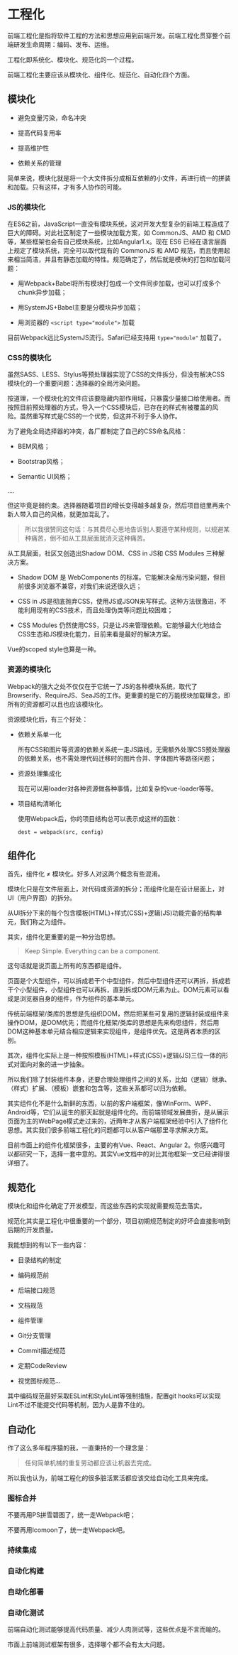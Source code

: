 # 工程化

前端工程化是指将软件工程的方法和思想应用到前端开发。前端工程化贯穿整个前端研发生命周期：编码、发布、运维。

工程化即系统化、模块化、规范化的一个过程。

前端工程化主要应该从模块化、组件化、规范化、自动化四个方面。

## 模块化

* 避免变量污染，命名冲突

* 提高代码复用率

* 提高维护性

* 依赖关系的管理

简单来说，模块化就是将一个大文件拆分成相互依赖的小文件，再进行统一的拼装和加载。只有这样，才有多人协作的可能。

### JS的模块化

在ES6之前，JavaScript一直没有模块系统，这对开发大型复杂的前端工程造成了巨大的障碍。对此社区制定了一些模块加载方案，如 CommonJS、AMD 和 CMD 等，某些框架也会有自己模块系统，比如Angular1.x。现在 ES6 已经在语言层面上规定了模块系统，完全可以取代现有的 CommonJS 和 AMD 规范，而且使用起来相当简洁，并且有静态加载的特性。规范确定了，然后就是模块的打包和加载问题：

* 用Webpack+Babel将所有模块打包成一个文件同步加载，也可以打成多个chunk异步加载；

* 用SystemJS+Babel主要是分模块异步加载；

* 用浏览器的 `<script type="module">` 加载

目前Webpack远比SystemJS流行。Safari已经支持用 `type="module"` 加载了。
  
### CSS的模块化

虽然SASS、LESS、Stylus等预处理器实现了CSS的文件拆分，但没有解决CSS模块化的一个重要问题：选择器的全局污染问题。

按道理，一个模块化的文件应该要隐藏内部作用域，只暴露少量接口给使用者。而按照目前预处理器的方式，导入一个CSS模块后，已存在的样式有被覆盖的风险。虽然重写样式是CSS的一个优势，但这并不利于多人协作。

为了避免全局选择器的冲突，各厂都制定了自己的CSS命名风格：

* BEM风格；

* Bootstrap风格；

* Semantic UI风格；

....

但这毕竟是弱约束。选择器随着项目的增长变得越多越复杂，然后项目组里再来个新人带入自己的风格，就更加混乱了。

> 所以我很赞同这句话：与其费尽心思地告诉别人要遵守某种规则，以规避某种痛苦，倒不如从工具层面就消灭这种痛苦。

从工具层面，社区又创造出Shadow DOM、CSS in JS和 CSS Modules 三种解决方案。

* Shadow DOM 是 WebComponents 的标准。它能解决全局污染问题，但目前很多浏览器不兼容，对我们来说还很久远；

* CSS in JS是彻底抛弃CSS，使用JS或JSON来写样式。这种方法很激进，不能利用现有的CSS技术，而且处理伪类等问题比较困难；

* CSS Modules 仍然使用CSS，只是让JS来管理依赖。它能够最大化地结合CSS生态和JS模块化能力，目前来看是最好的解决方案。

Vue的scoped style也算是一种。

### 资源的模块化

Webpack的强大之处不仅仅在于它统一了JS的各种模块系统，取代了Browserify、RequireJS、SeaJS的工作。更重要的是它的万能模块加载理念，即所有的资源都可以且也应该模块化。

资源模块化后，有三个好处：

* 依赖关系单一化

  所有CSS和图片等资源的依赖关系统一走JS路线，无需额外处理CSS预处理器的依赖关系，也不需处理代码迁移时的图片合并、字体图片等路径问题；
  
* 资源处理集成化

  现在可以用loader对各种资源做各种事情，比如复杂的vue-loader等等。
  
* 项目结构清晰化

  使用Webpack后，你的项目结构总可以表示成这样的函数：

  ```
  dest = webpack(src, config)
  ```

## 组件化

首先，组件化 ≠ 模块化。好多人对这两个概念有些混淆。

模块化只是在文件层面上，对代码或资源的拆分；而组件化是在设计层面上，对UI（用户界面）的拆分。

从UI拆分下来的每个包含模板(HTML)+样式(CSS)+逻辑(JS)功能完备的结构单元，我们称之为组件。

其实，组件化更重要的是一种分治思想。

> Keep Simple. Everything can be a component.

这句话就是说页面上所有的东西都是组件。

页面是个大型组件，可以拆成若干个中型组件，然后中型组件还可以再拆，拆成若干个小型组件，小型组件也可以再拆，直到拆成DOM元素为止。DOM元素可以看成是浏览器自身的组件，作为组件的基本单元。

传统前端框架/类库的思想是先组织DOM，然后把某些可复用的逻辑封装成组件来操作DOM，是DOM优先；而组件化框架/类库的思想是先来构思组件，然后用DOM这种基本单元结合相应逻辑来实现组件，是组件优先。这是两者本质的区别。

其次，组件化实际上是一种按照模板(HTML)+样式(CSS)+逻辑(JS)三位一体的形式对面向对象的进一步抽象。

所以我们除了封装组件本身，还要合理处理组件之间的关系，比如（逻辑）继承、（样式）扩展、（模板）嵌套和包含等，这些关系都可以归为依赖。

其实组件化不是什么新鲜的东西，以前的客户端框架，像WinForm、WPF、Android等，它们从诞生的那天起就是组件化的。而前端领域发展曲折，是从展示页面为主的WebPage模式走过来的，近两年才从客户端框架经验中引入了组件化思想。其实我们很多前端工程化的问题都可以从客户端那里寻求解决方案。

目前市面上的组件化框架很多，主要的有Vue、React、Angular 2。你感兴趣可以都研究一下，选择一套中意的。其实Vue文档中的对比其他框架一文已经讲得很详细了。

## 规范化

模块化和组件化确定了开发模型，而这些东西的实现就需要规范去落实。

规范化其实是工程化中很重要的一个部分，项目初期规范制定的好坏会直接影响到后期的开发质量。

我能想到的有以下一些内容：

* 目录结构的制定

* 编码规范前

* 后端接口规范

* 文档规范

* 组件管理

* Git分支管理

* Commit描述规范

* 定期CodeReview

* 视觉图标规范...

其中编码规范最好采取ESLint和StyleLint等强制措施，配置git hooks可以实现Lint不过不能提交代码等机制，因为人是靠不住的。

## 自动化

作了这么多年程序猿的我，一直秉持的一个理念是：

> 任何简单机械的重复劳动都应该让机器去完成。

所以我也认为，前端工程化的很多脏活累活都应该交给自动化工具来完成。

### 图标合并

不要再用PS拼雪碧图了，统一走Webpack吧；

不要再用Icomoon了，统一走Webpack吧。

### 持续集成

### 自动化构建

### 自动化部署

### 自动化测试

前端自动化测试能够提高代码质量、减少人肉测试等，这些优点是不言而喻的。

市面上前端测试框架有很多，选择哪个都不会有太大问题。